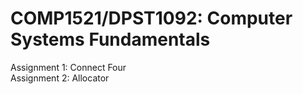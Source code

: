 # COMP1521/DPST1092: Computer Systems Fundamentals

Assignment 1: Connect Four  <br>
Assignment 2: Allocator

